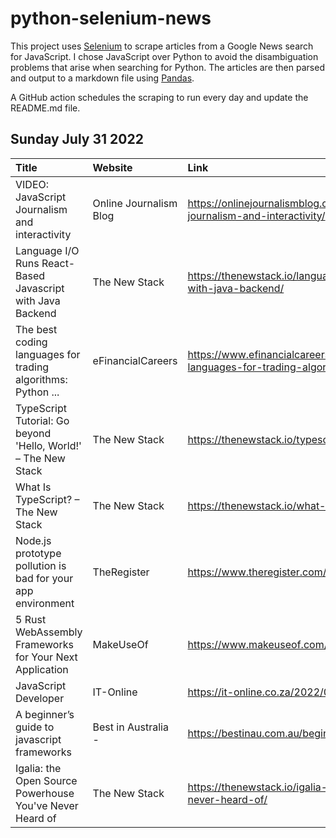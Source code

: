 # python-selenium-news

This project uses [Selenium](https://www.seleniumhq.org/) to scrape articles from a Google News search for JavaScript.
I chose JavaScript over Python to avoid the disambiguation problems that arise when searching for Python.
The articles are then parsed and output to a markdown file using [Pandas](https://pandas.pydata.org/).

A GitHub action schedules the scraping to run every day and update the README.md file.

## Sunday July 31 2022


| Title                                                          | Website                | Link                                                                                       |
|:---------------------------------------------------------------|:-----------------------|:-------------------------------------------------------------------------------------------|
| VIDEO: JavaScript Journalism and interactivity                 | Online Journalism Blog | https://onlinejournalismblog.com/2022/07/26/video-javascript-journalism-and-interactivity/ |
| Language I/O Runs React-Based Javascript with Java Backend     | The New Stack          | https://thenewstack.io/language-i-o-runs-react-based-javascript-with-java-backend/         |
| The best coding languages for trading algorithms: Python ...   | eFinancialCareers      | https://www.efinancialcareers.com/news/2022/07/coding-languages-for-trading-algorithms     |
| TypeScript Tutorial: Go beyond 'Hello, World!' – The New Stack | The New Stack          | https://thenewstack.io/typescript-tutorial-go-beyond-hello-world/                          |
| What Is TypeScript? – The New Stack                            | The New Stack          | https://thenewstack.io/what-is-typescript/                                                 |
| Node.js prototype pollution is bad for your app environment    | TheRegister            | https://www.theregister.com/2022/07/25/nodejs_prototype_pollution/                         |
| 5 Rust WebAssembly Frameworks for Your Next Application        | MakeUseOf              | https://www.makeuseof.com/rust-webassembly-frameworks/                                     |
| JavaScript Developer                                           | IT-Online              | https://it-online.co.za/2022/07/29/javascript-developer-17/                                |
| A beginner’s guide to javascript frameworks                    | Best in Australia -    | https://bestinau.com.au/beginners-guide-to-javascript-frameworks/                          |
| Igalia: the Open Source Powerhouse You've Never Heard of       | The New Stack          | https://thenewstack.io/igalia-the-open-source-powerhouse-youve-never-heard-of/             |